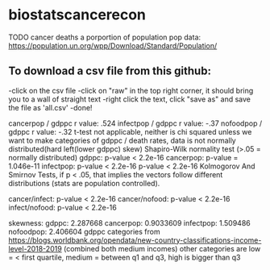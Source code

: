 # biostatscancerecon
TODO cancer deaths a porportion of population
pop data:
https://population.un.org/wpp/Download/Standard/Population/
## **To download a csv file from this github:** ##
-click on the csv file
-click on "raw" in the top right corner, it should bring you to a wall of straight text
-right click the text, click "save as" and save the file as 'all.csv'
-done!

cancerpop / gdppc r value: .524
infectpop / gdppc r value: -.37
nofoodpop / gdppc r value: -.32
t-test not applicable, neither is chi squared unless we want to make categories of gdppc / death rates, data is not normally distributed(hard left(lower gdppc) skew)
Shapiro-Wilk normality test (>.05 = normally distributed)
gdppc: p-value < 2.2e-16
cancerpop:  p-value = 1.046e-11
infectpop: p-value < 2.2e-16
p-value < 2.2e-16
Kolmogorov And Smirnov Tests, if p < .05, that implies the vectors follow different distributions (stats are population controlled).

cancer/infect: p-value < 2.2e-16
cancer/nofood: p-value < 2.2e-16
infect/nofood: p-value < 2.2e-16

skewness:
gdppc: 2.287668
cancerpop: 0.9033609
infectpop: 1.509486
nofoodpop: 2.406604
gdppc categories from https://blogs.worldbank.org/opendata/new-country-classifications-income-level-2018-2019 (combined both medium incomes)
other categories are low =  < first quartile, medium = between q1 and q3, high is bigger than q3
